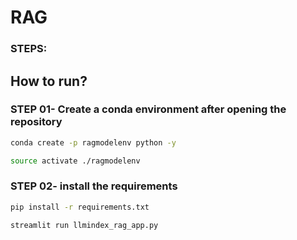 # RAG

### STEPS:
## How to run? 
### STEP 01- Create a conda environment after opening the repository
```bash
conda create -p ragmodelenv python -y
```

```bash
source activate ./ragmodelenv
```

### STEP 02- install the requirements
```bash
pip install -r requirements.txt
```

```bash
streamlit run llmindex_rag_app.py
```